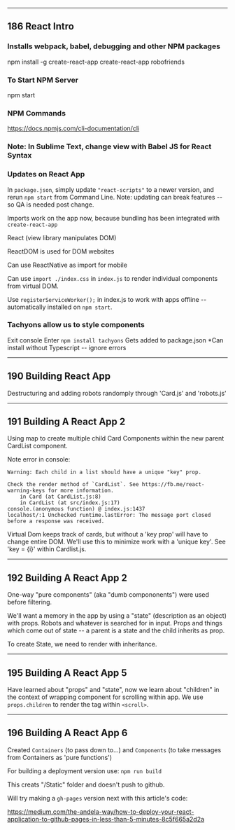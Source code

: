 -----------------------------------
186 React Intro 
-----------------------------------
### Installs webpack, babel, debugging and other NPM packages
npm install -g create-react-app 
create-react-app robofriends

### To Start NPM Server
npm start

### NPM Commands
https://docs.npmjs.com/cli-documentation/cli

### Note: In Sublime Text, change view with Babel JS for React Syntax

### Updates on React App
In `package.json`, simply update `"react-scripts"` to a newer version, and rerun `npm start` from Command Line. Note: updating can break features -- so QA is needed post change.

Imports work on the app now, because bundling has been integrated with `create-react-app`

React (view library manipulates DOM)

ReactDOM is used for DOM websites

Can use ReactNative as import for mobile

Can use `import ./index.css` in `index.js` to render individual components from virtual DOM.

Use `registerServiceWorker();` in index.js to work with apps offline -- automatically installed on `npm start`.

### Tachyons allow us to style components
Exit console
Enter `npm install tachyons`
Gets added to package.json
*Can install without Typescript -- ignore errors

-------------------------------------
190 Building React App
------------------------------------

Destructuring and adding robots randomply through 'Card.js' and 'robots.js'

---------------------------------------
191 Building A React App 2
---------------------------------------

Using map to create multiple child Card Components within the new parent CardList component.

Note error in console:

	Warning: Each child in a list should have a unique "key" prop.

	Check the render method of `CardList`. See https://fb.me/react-warning-keys for more information.
	    in Card (at CardList.js:8)
	    in CardList (at src/index.js:17)
	console.(anonymous function) @ index.js:1437
	localhost/:1 Unchecked runtime.lastError: The message port closed before a response was received.

Virtual Dom keeps track of cards, but without a 'key prop' will have to change entire DOM. We'll use this to minimize work with a 'unique key'. See 'key = {i}' within Cardlist.js.

---------------------------------------
192 Building A React App 2
---------------------------------------

One-way "pure components" (aka "dumb compononents") were used before filtering.

We'll want a memory in the app by using a "state" (description as an object) with props. Robots and whatever is searched for in input. Props and things which come out of state -- a parent is a state and the child inherits as prop.

To create State, we need to render with inheritance.

---------------------------------------
195 Building A React App 5
---------------------------------------

Have learned about "props" and "state", now we learn about "children" in the context of wrapping component for scrolling within app. We use `props.children` to render the tag within `<scroll>`.


---------------------------------------
196 Building A React App 6
---------------------------------------

Created `Containers` (to pass down to...) and `Components` (to take messages from Containers as 'pure functions')

For building a deployment version use:
`npm run build`

This creats "/Static" folder and doesn't push to github.

Will try making a `gh-pages` version next with this article's code:

https://medium.com/the-andela-way/how-to-deploy-your-react-application-to-github-pages-in-less-than-5-minutes-8c5f665a2d2a